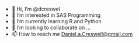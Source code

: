 - 👋 Hi, I’m @dcreswel
- 👀 I’m interested in SAS Programming
- 🌱 I’m currently learning R and Python
- 💞️ I’m looking to collaborate on ...
- 📫 How to reach me Daniel.a.Creswell@gmail.com

<!---
dcreswel/dcreswel is a ✨ special ✨ repository because its `README.md` (this file) appears on your GitHub profile.
You can click the Preview link to take a look at your changes.
--->
